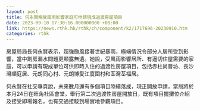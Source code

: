 ```yaml
---
layout: post
title: 何永賢稱受風雨影響家庭可申請現成過渡房屋項目
date: 2023-09-10 17:30:16.000000000 +08:00
link: https://news.rthk.hk/rthk/ch/component/k2/1717696-20230910.htm
categories: rthk
---
```


房屋局局長何永賢表示，超強颱風接著世紀暴雨，極端情況令部分人居所受到影響，當中劏房漏水問題更顯露無遺。她說，受風雨影響居所、有逼切住屋需要的家庭，可以申請有現成單位可供即時入住的過渡性房屋項目，包括赤柱尚晉坊、長沙灣順庭居、元朗同心村、元朗博愛江廈圍村和荃灣荃福居。

何永賢在社交專頁說，未來數月還有多個項目陸續落成，現正開放申請，當局將於本月24日在旺角社區會堂，舉行第二次過渡性房屋開放日，既有項目擺攤位介紹及接受即場報名，也有交通接駁到場實地參觀項目。
